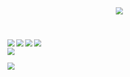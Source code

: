 <header>
  <img src="https://capsule-render.vercel.app/api?type=waving&color=auto&height=200&section=header&text=TaeWoo&nbsp;GitHub!&fontSize=90"/>
</header>

<div>
  <img src="https://img.shields.io/badge/HTML5-E34F26?style=flat&logo=HTML5&logoColor=white"/>
  <img src="https://img.shields.io/badge/CSS3-1572B6?style=flat&logo=CSS3&logoColor=white" />
  <img src="https://img.shields.io/badge/JavaScript-F7DF1E?style=flat&logo=JavaScript&logoColor=white" />
  <img src="https://img.shields.io/badge/React-61DAFB?style=flat&logo=React&logoColor=white" />
</div>

<div>
  <img src="https://github-readme-stats.vercel.app/api/top-langs/?username=TaeWooKim-SCH&layout=compact"><br><br>
  <img src="https://github-readme-stats.vercel.app/api?username=TaeWooKim-SCH&show_icons=true">
</div>

<!--
**TaeWooKim-SCH/TaeWooKim-SCH** is a ✨ _special_ ✨ repository because its `README.md` (this file) appears on your GitHub profile.

Here are some ideas to get you started:

- 🔭 I’m currently working on ...
- 🌱 I’m currently learning ...
- 👯 I’m looking to collaborate on ...
- 🤔 I’m looking for help with ...
- 💬 Ask me about ...
- 📫 How to reach me: ...
- 😄 Pronouns: ...
- ⚡ Fun fact: ...
-->

